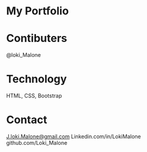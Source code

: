# My Portfolio

# Contibuters
@loki_Malone

# Technology

HTML, CSS, Bootstrap

# Contact

J.loki.Malone@gmail.com
Linkedin.com/in/LokiMalone
github.com/Loki_Malone